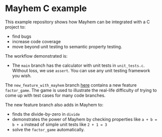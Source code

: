# Mayhem C example

This example repository shows how Mayhem can be integrated with a C
project to:
  * find bugs
  * increase code coverage
  * move beyond unit testing to semantic property testing.

The workflow demonstrated is:
  * The `main` branch has the calculator with unit tests in
    `unit_tests.c`. Without loss, we use `assert`. You can use any
    unit testing framework you wish.

The `new_feature_with_mayhem` branch
  [here](/dbrumley/calculator/tree/new_feature_with_mayhem) contains a
  new feature `factor_game`.  The game is used to illustrate the
  real-life difficulty of trying to come up with test cases for many
  code branches. 

The new feature branch also adds in Mayhem to:

  * finds the divide-by-zero in `divide`
  * demonstrates the power of Mayhem by checking properties like `a +
b = b + a` instead of simple unit tests like `2 + 1 = 3`
  * solve the `factor_game` automatically. 

